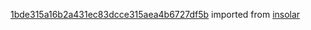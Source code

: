 [1bde315a16b2a431ec83dcce315aea4b6727df5b](https://github.com/insolar/insolar/commit/1bde315a16b2a431ec83dcce315aea4b6727df5b) imported from [insolar](https://github.com/insolar/insolar)
